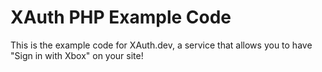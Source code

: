 # XAuth PHP Example Code

This is the example code for XAuth.dev, a service that allows you to have "Sign in with Xbox" on your site!
